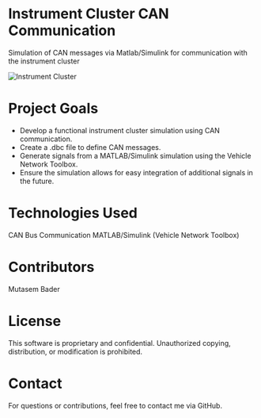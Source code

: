 # Instrument Cluster CAN Communication
Simulation of CAN messages via Matlab/Simulink for communication with the instrument cluster

![Instrument Cluster](/Image/Instrument_cluster.png)

# Project Goals
* Develop a functional instrument cluster simulation using CAN communication.
* Create a .dbc file to define CAN messages.
* Generate signals from a MATLAB/Simulink simulation using the Vehicle Network Toolbox.
* Ensure the simulation allows for easy integration of additional signals in the future.

# Technologies Used
CAN Bus Communication
MATLAB/Simulink (Vehicle Network Toolbox)

# Contributors
Mutasem Bader

# License
This software is proprietary and confidential. Unauthorized copying, distribution, or modification is prohibited.

# Contact
For questions or contributions, feel free to contact me via GitHub.
